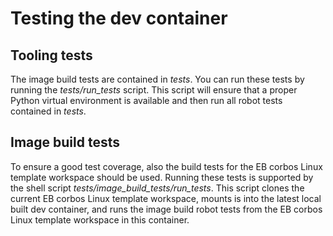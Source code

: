 # Testing the dev container

## Tooling tests

The image build tests are contained in _tests_.
You can run these tests by running the _tests/run_tests_ script.
This script will ensure that a proper Python virtual environment is available
and then run all robot tests contained in _tests_.

## Image build tests

To ensure a good test coverage, also the build tests for the EB corbos Linux template workspace should be used.
Running these tests is supported by the shell script _tests/image_build_tests/run_tests_.
This script clones the current EB corbos Linux template workspace,
mounts is into the latest local built dev container,
and runs the image build robot tests from the EB corbos Linux template workspace in this container.
